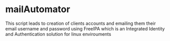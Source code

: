 # mailAutomator
This script leads to creation of clients accounts and emailing them their email username and password using FreeIPA which is an Integrated Identity and Authentication solution for linux envirouments
